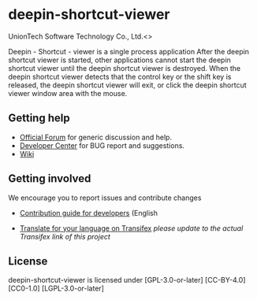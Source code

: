# deepin-shortcut-viewer

UnionTech Software Technology Co., Ltd.<>

Deepin - Shortcut - viewer is a single process application After the deepin shortcut viewer is started, other applications cannot start the deepin shortcut viewer until the deepin shortcut viewer is destroyed. When the deepin shortcut viewer detects that the control key or the shift key is released, the deepin shortcut viewer will exit, or click the deepin shortcut viewer window area with the mouse.

## Getting help

- [Official Forum](https://bbs.deepin.org/) for generic discussion and help.
- [Developer Center](https://github.com/linuxdeepin/developer-center) for BUG report and suggestions.
- [Wiki](https://wiki.deepin.org/)


## Getting involved

We encourage you to report issues and contribute changes

- [Contribution guide for developers](https://github.com/linuxdeepin/developer-center/wiki/Contribution-Guidelines-for-Developers-en) (English

- [Translate for your language on Transifex](#) *please update to the actual Transifex link of this project*


## License

deepin-shortcut-viewer is licensed under [GPL-3.0-or-later] [CC-BY-4.0] [CC0-1.0] [LGPL-3.0-or-later]
